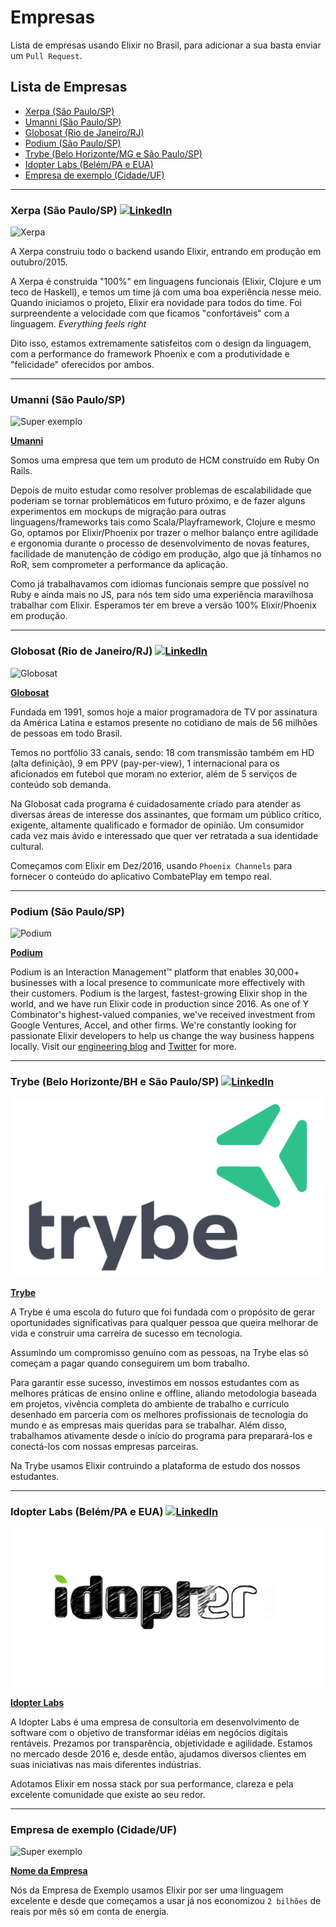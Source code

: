 # Empresas
Lista de empresas usando Elixir no Brasil, para adicionar a sua basta enviar um `Pull Request`.

## Lista de Empresas

* [Xerpa (São Paulo/SP)](https://xerpa.com.br)
* [Umanni (São Paulo/SP)](http://umanni.com.br/)
* [Globosat (Rio de Janeiro/RJ)](http://canaisglobosat.globo.com/)
* [Podium (São Paulo/SP)](https://github.com/elixirbrasil/empresas#podium)
* [Trybe (Belo Horizonte/MG e São Paulo/SP)](https://www.betrybe.com/)
* [Idopter Labs (Belém/PA e EUA)](https://www.idopterlabs.com.br/)
* [Empresa de exemplo (Cidade/UF)](https://github.com/elixirbrasil/empresas#empresa-de-exemplo)

_______

### Xerpa (São Paulo/SP) [![LinkedIn](data/linkedin.png)](http://www.linkedin.com/company/xerpa)
![Xerpa](data/xerpa-logo.png)

A Xerpa construiu todo o backend usando Elixir, entrando em produção em
outubro/2015.

A Xerpa é construida "100%" em linguagens funcionais (Elixir, Clojure e um teco
de Haskell), e temos um time já com uma boa experiência nesse meio. Quando
iniciamos o projeto, Elixir era novidade para todos do time. Foi surpreendente a
velocidade com que ficamos "confortáveis" com a linguagem. *Everything feels right*

Dito isso, estamos extremamente satisfeitos com o design da linguagem, com a
performance do framework Phoenix e com a produtividade e "felicidade" oferecidos
por ambos.

_____

### Umanni (São Paulo/SP)
![Super exemplo](http://s3.amazonaws.com/site-umanni/wp-content/uploads/2013/10/team-umanni.gif)

**[Umanni](http://umanni.com.br/)**

Somos uma empresa que tem um produto de HCM construído em Ruby On Rails.

Depois de muito estudar como resolver problemas de escalabilidade que poderiam se tornar problemáticos em futuro próximo, e de fazer alguns experimentos em mockups de migração para outras linguagens/frameworks tais como Scala/Playframework, Clojure e mesmo Go, optamos por Elixir/Phoenix por trazer o melhor balanço entre agilidade e ergonomia durante o processo de desenvolvimento de novas features, facilidade de manutenção de código em produção, algo que já tínhamos no RoR, sem comprometer a performance da aplicação.

Como já trabalhavamos com idiomas funcionais sempre que possível no Ruby e ainda mais no JS, para nós tem sido uma experiência maravilhosa trabalhar com Elixir. Esperamos ter em breve a versão 100% Elixir/Phoenix em produção.

______

### Globosat (Rio de Janeiro/RJ) [![LinkedIn](data/linkedin.png)](https://br.linkedin.com/company/globosat)
![Globosat](data/globosat-logo.png)

**[Globosat](http://google.com/)**

Fundada em 1991, somos hoje a maior programadora de TV por assinatura da América Latina e estamos presente no cotidiano de mais de 56 milhões de pessoas em todo Brasil.

Temos no portfólio 33 canais, sendo: 18 com transmissão também em HD (alta definição), 9 em PPV (pay-per-view), 1 internacional para os aficionados em futebol que moram no exterior, além de 5 serviços de conteúdo sob demanda.

Na Globosat cada programa é cuidadosamente criado para atender as diversas áreas de interesse dos assinantes, que formam um público crítico, exigente, altamente qualificado e formador de opinião. Um consumidor cada vez mais ávido e interessado que quer ver retratada a sua identidade cultural.

Começamos com Elixir em Dez/2016, usando `Phoenix Channels` para fornecer o conteúdo do aplicativo CombatePlay em tempo real.

______


### Podium (São Paulo/SP)
![Podium](https://sponsors.elixirforum.com/images/sponsors/large/podium@2x.png)

**[Podium](https://www.podium.com/)**

Podium is an Interaction Management™ platform that enables 30,000+ businesses with a local presence to communicate more effectively with their customers. Podium is the largest, fastest-growing Elixir shop in the world, and we have run Elixir code in production since 2016. As one of Y Combinator's highest-valued companies, we've received investment from Google Ventures, Accel, and other firms. We're constantly looking for passionate Elixir developers to help us change the way business happens locally. Visit our [engineering blog](https://medium.com/podium-engineering) and [Twitter](https://twitter.com/podium_eng?utm_source=elixirbrasilgithub) for more.

______

### Trybe (Belo Horizonte/BH e São Paulo/SP) [![LinkedIn](data/linkedin.png)](https://www.linkedin.com/school/betrybe/)
![Trybe](data/trybe-logo.png)

**[Trybe](https://www.betrybe.com/)**

A Trybe é uma escola do futuro que foi fundada com o propósito de gerar oportunidades significativas para qualquer pessoa que queira melhorar de vida e construir uma carreira de sucesso em tecnologia.

Assumindo um compromisso genuíno com as pessoas, na Trybe elas só começam a pagar quando conseguirem um bom trabalho.

Para garantir esse sucesso, investimos em nossos estudantes com as melhores práticas de ensino online e offline, aliando metodologia baseada em projetos, vivência completa do ambiente de trabalho e currículo desenhado em parceria com os melhores profissionais de tecnologia do mundo e as empresas mais queridas para se trabalhar. Além disso, trabalhamos ativamente desde o início do programa para preparará-los e conectá-los com nossas empresas parceiras.

Na Trybe usamos Elixir contruindo a plataforma de estudo dos nossos estudantes.

---

### Idopter Labs (Belém/PA e EUA) [![LinkedIn](data/linkedin.png)](https://www.linkedin.com/company/idopterlabs)

![Idopter Labs](data/idopterlabs.png)

**[Idopter Labs](https://www.idopterlabs.com.br/)**

A Idopter Labs é uma empresa de consultoria em desenvolvimento de software com o objetivo de transformar idéias em negócios digitais rentáveis. Prezamos por transparência, objetividade e agilidade. Estamos no mercado desde 2016 e, desde então, ajudamos diversos clientes em suas iniciativas nas mais diferentes indústrias.

Adotamos Elixir em nossa stack por sua performance, clareza e pela excelente comunidade que existe ao seu redor.

______

### Empresa de exemplo (Cidade/UF)
![Super exemplo](https://raw.githubusercontent.com/elixirbrasil/empresas/master/data/empresa-exemplo-logo.jpg)


**[Nome da Empresa](http://google.com/)**

Nós da Empresa de Exemplo usamos Elixir por ser uma linguagem excelente e desde que começamos a usar já nos economizou `2 bilhões` de reais por mês só em conta de energia.
